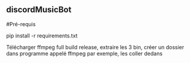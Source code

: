 ## discordMusicBot

#Pré-requis

pip install -r requirements.txt

Télécharger ffmpeg full build release, extraire les 3 bin, créer un dossier dans programme appelé ffmpeg par exemple, les coller dedans
